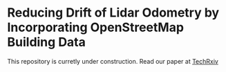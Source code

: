 # Reducing Drift of Lidar Odometry by Incorporating OpenStreetMap Building Data
This repository is curretly under construction. Read our paper at [TechRxiv](https://www.techrxiv.org/users/812931/articles/1214384-reducing-drift-of-lidar-odometry-by-incorporating-openstreetmap-building-data)
